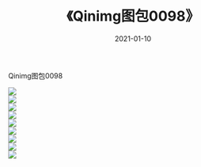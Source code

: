 ﻿---
layout: post
title:  《Qinimg图包0098》
date:   2021-01-10
img: http://imgx.orgx.ga/Qinimg图包/Qinimg图包0098/000.jpg
categories: [美女, 清纯, 唯美]
---

Qinimg图包0098

 ![](http://imgx.orgx.ga/Qinimg图包/Qinimg图包0098/001.jpg) <br>![](http://imgx.orgx.ga/Qinimg图包/Qinimg图包0098/002.jpg) <br>![](http://imgx.orgx.ga/Qinimg图包/Qinimg图包0098/003.jpg) <br>![](http://imgx.orgx.ga/Qinimg图包/Qinimg图包0098/004.jpg) <br>![](http://imgx.orgx.ga/Qinimg图包/Qinimg图包0098/005.jpg) <br>![](http://imgx.orgx.ga/Qinimg图包/Qinimg图包0098/006.jpg) <br>![](http://imgx.orgx.ga/Qinimg图包/Qinimg图包0098/007.jpg) <br>![](http://imgx.orgx.ga/Qinimg图包/Qinimg图包0098/008.jpg) <br>![](http://imgx.orgx.ga/Qinimg图包/Qinimg图包0098/009.jpg) <br>